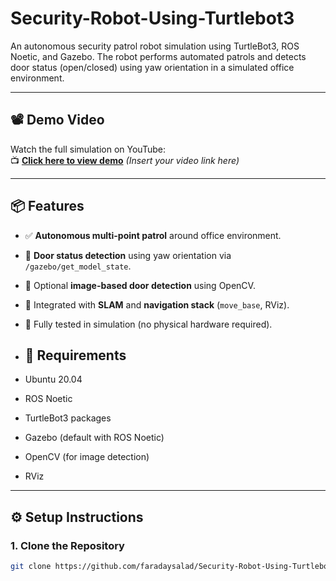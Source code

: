 # Security-Robot-Using-Turtlebot3
An autonomous security patrol robot simulation using TurtleBot3, ROS Noetic, and Gazebo. The robot performs automated patrols and detects door status (open/closed) using yaw orientation in a simulated office environment.

---

## 📽️ Demo Video
Watch the full simulation on YouTube:  
📺 **[Click here to view demo](https://www.youtube.com/YOUR-DEMO-LINK)** *(Insert your video link here)*

---

## 📦 Features
- ✅ **Autonomous multi-point patrol** around office environment.
- 🚪 **Door status detection** using yaw orientation via `/gazebo/get_model_state`.
- 🧠 Optional **image-based door detection** using OpenCV.
- 📍 Integrated with **SLAM** and **navigation stack** (`move_base`, RViz).
- 🧪 Fully tested in simulation (no physical hardware required).

- ## 🧰 Requirements

- Ubuntu 20.04
- ROS Noetic
- TurtleBot3 packages
- Gazebo (default with ROS Noetic)
- OpenCV (for image detection)
- RViz

---

## ⚙️ Setup Instructions

### 1. Clone the Repository
```bash
git clone https://github.com/faradaysalad/Security-Robot-Using-Turtlebot3.git

